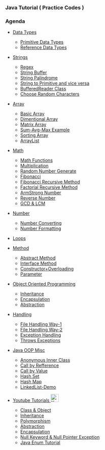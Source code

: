 ### Java Tutorial ( Practice Codes )

### Agenda
- [Data Types][1] 
  - [Primitive Data Types][2]
  - [Reference Data Types][3]
  
- [Strings](/Beginner/002_String/)
  - [Regex](/Beginner/002_String/)
  - [String Buffer](/Beginner/002_String/StringBufferClass.java/)
  - [String Palindrome](/Beginner/002_String/StringPalindrome.java/)
  - [String to Primitive and vice versa](/Beginner/004_Wrapper/)
  - [BufferedReader Class](/Beginner/002_String/BufferedReader.java/)
  - [Choose Random Characters](/Beginner/002_String/RandomCharacter.java/)
  
- [Array](/Beginner/003_Array/)
  - [Basic Array](/Beginner/003_Array/BasicArray.java/)
  - [Dimentional Array](/Beginner/003_Array/DimensionalArray.java/)
  - [Matrix Array](/Beginner/003_Array/AddArray.java/)
  - [Sum-Avg-Max Example](/Beginner/003_Array/SumAvgMax.java/)
  - [Sorting Array](/Beginner/003_Array/SortingArray.java/)
  - [ArrayList](/Beginner/003_Array/Arraylist.java/)
  
- [Math](/Beginner/005_Math/)
  - [Math Functions](/Beginner/005_Math/MathClass.java/)
  - [Multiplication](/Beginner/005_Math/Multiplication.java/)
  - [Random Number Generate](/Beginner/005_Math/RandomClass.java/)
  - [Fibonacci](/Beginner/005_Math/Fibbonacci.java)
  - [Fibonacci Recursive Method](/Beginner/005_Math/FibonacciRecursion.java/)
  - [Factorial Recursive Method](/Beginner/005_Math/FactorialRecursion.java/)
  - [ArmStrong Number](/Beginner/005_Math/ArmStrong.java/)
  - [Reverse Number](/Beginner/005_Math/ReverseNumber.java/)
  - [GCD & LCM](/Beginner/005_Math/GCD_LCM/)
  
- [Number](/Beginner/006_Number/)
  - [Number Converting](/Beginner/006_Number/NumberConversation.java/)
  - [Number Formatting](/Beginner/006_Number/NumberFormatting.java/)
  
- [Loops](/Beginner/007_Loop/)

- [Method](/Beginner/008_Method/)
  - [Abstract Method](https://github.com/Saon00/Java-Tutorial/tree/main/Beginner/008_Method/Abstract%20Method)
  - [Interface Method](https://github.com/Saon00/Java-Tutorial/tree/main/Beginner/008_Method/Interface%20Method)
  - [Constructor+Overloading](https://github.com/Saon00/Java-Tutorial/tree/main/Beginner/009_OOP/Constructor%20Overloading)
  - [Parameter](/Beginner/009_OOP/Parameter/)
  
- [Object Oriented Programming](/Beginner/009_OOP/)
  - [Inheritance](/Beginner/009_OOP/Inheritence/)
  - [Encapsulation](/Beginner/009_OOP/Encapsulation/)
  - [Abstraction](https://github.com/Saon00/Java-Tutorial/tree/main/Beginner/008_Method/Abstract%20Method)
  

- [Handling](/Beginner/010_FileHandling/)
  - [File Handling Way-1](/Beginner/010_FileHandling/Method_1/)
  - [File Handling Way-2](/Beginner/010_FileHandling/Method_2/)
  - [Exception Handling](/Beginner/010_FileHandling/Exceptions/)
  - [Throws Exceptions](/Beginner/010_FileHandling/ThorwsException/)
  
- [Java OOP Misc](/Beginner/011_JavaOOPsMisc/)
  - [Anonymous Inner Class][4]
  - [Call by Refference](/Beginner/011_JavaOOPsMisc/CallByRefference/)
  - [Call by Value](/Beginner/011_JavaOOPsMisc/CallByValue/)
  - [Hash Set](/Beginner/011_JavaOOPsMisc/Hash/HashSetDemo.java/)
  - [Hash Map](/Beginner/011_JavaOOPsMisc/Hash/HashMapDemo.java/)
  - [LinkedList-Demo](/Beginner/011_JavaOOPsMisc/LinkedList/LinkedListDemo.java/)
  
- [Youtube Tutorials ](/Beginner/009_OOP/YouTube_Tutorials/)<img alt="YoutubeLogo" width="25px" src="http://assets.stickpng.com/images/580b57fcd9996e24bc43c545.png" />
    - [Class & Object](https://youtu.be/CoFq4quEAW0)
    - [Inheritance](https://youtu.be/GUBfTS7UyZQ)
    - [Polymorphism](https://youtu.be/KIBVfv76Rqg)
    - [Abstraction](https://youtu.be/h5SD2ADhF24)
    - [Encapsulation](https://youtu.be/Gt6xKaZSOWI)
    - [Null Keyword & Null Pointer Exception](https://youtu.be/HEdwzmhfkUc)
    - [Java Enum Tutorial](https://youtu.be/y3jhqrcKMvs)

<!-- Links -->
[1]:https://github.com/Saon00/Java-Tutorial/tree/main/Beginner/001_Data%20Types
[2]:https://github.com/Saon00/Java-Tutorial/tree/main/Beginner/001_Data%20Types/Primitive
[3]:https://github.com/Saon00/Java-Tutorial/tree/main/Beginner/001_Data%20Types/Reference
[4]:https://github.com/Saon00/Java-Tutorial/tree/main/Beginner/011_JavaOOPsMisc/Anonymous%20Inner%20Class
